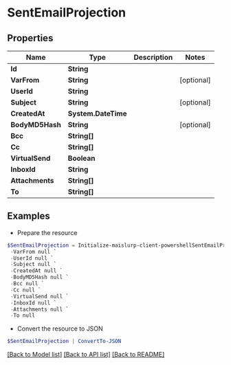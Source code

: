# SentEmailProjection
## Properties

Name | Type | Description | Notes
------------ | ------------- | ------------- | -------------
**Id** | **String** |  | 
**VarFrom** | **String** |  | [optional] 
**UserId** | **String** |  | 
**Subject** | **String** |  | [optional] 
**CreatedAt** | **System.DateTime** |  | 
**BodyMD5Hash** | **String** |  | [optional] 
**Bcc** | **String[]** |  | 
**Cc** | **String[]** |  | 
**VirtualSend** | **Boolean** |  | 
**InboxId** | **String** |  | 
**Attachments** | **String[]** |  | 
**To** | **String[]** |  | 

## Examples

- Prepare the resource
```powershell
$SentEmailProjection = Initialize-maislurp-client-powershellSentEmailProjection  -Id null `
 -VarFrom null `
 -UserId null `
 -Subject null `
 -CreatedAt null `
 -BodyMD5Hash null `
 -Bcc null `
 -Cc null `
 -VirtualSend null `
 -InboxId null `
 -Attachments null `
 -To null
```

- Convert the resource to JSON
```powershell
$SentEmailProjection | ConvertTo-JSON
```

[[Back to Model list]](../README#documentation-for-models) [[Back to API list]](../README#documentation-for-api-endpoints) [[Back to README]](../README)

